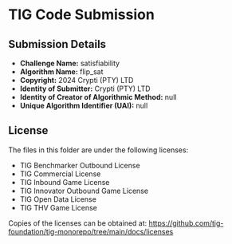 # TIG Code Submission

## Submission Details

* **Challenge Name:** satisfiability
* **Algorithm Name:** flip_sat
* **Copyright:** 2024 Crypti (PTY) LTD
* **Identity of Submitter:** Crypti (PTY) LTD
* **Identity of Creator of Algorithmic Method:** null
* **Unique Algorithm Identifier (UAI):** null

## License

The files in this folder are under the following licenses:
* TIG Benchmarker Outbound License
* TIG Commercial License
* TIG Inbound Game License
* TIG Innovator Outbound Game License
* TIG Open Data License
* TIG THV Game License

Copies of the licenses can be obtained at:
https://github.com/tig-foundation/tig-monorepo/tree/main/docs/licenses